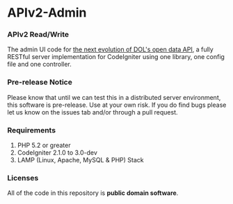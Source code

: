 APIv2-Admin
===========

### APIv2 Read/Write

The admin UI code for [the next evolution of DOL's open data API](https://github.com/USDepartmentofLabor/APIv2), a fully RESTful server implementation for CodeIgniter using one library, one config file and one controller.

### Pre-release Notice
Please know that until we can test this in a distributed server environment, this software is pre-release. Use at your own risk.  If you do find bugs please let us know on the issues tab and/or through a pull request.

### Requirements

1. PHP 5.2 or greater
2. CodeIgniter 2.1.0 to 3.0-dev
3. LAMP (Linux, Apache, MySQL & PHP) Stack


### Licenses
All of the code in this repository is **public domain software**.

